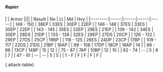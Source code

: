 ##### Rapier

|      |   Armor   ||||
|   Result   |   No   |   Lt   |   Md   |   Hvy   |
|:--------:|:-----:|:-----:|:-----:|:-----:|
| 149 - 150 | 38EP | 33ES | 30EP | 22EP |
| 146 - 148 | 37ES | 33ES | 30EP | 22EP |
| 143 - 145 | 35ES | 32EP | 29ES | 21EP |
| 139 - 142 | 34ES | 30EP | 28DS | 21DP |
| 133 - 138 | 32ES | 29EP | 27DS | 20CP |
| 126 - 132 | 29EP | 27DS | 25CP | 19BP |
| 118 - 125 | 26ES | 24DP | 23CP | 17BP |
| 109 - 117 | 22DS | 21DS | 21BP | 16AP |
| 99 - 108 | 17DP | 18CP | 18AP | 14 |
| 88 - 98 | 13CP | 14BP | 15 | 12 |
| 75 - 87 | 7AP | 10BP | 12 | 10 |
| 62 - 74 | --  | 5 | 8 | 7 |
| 47 - 61 | --  | --  | 5 | 5 |
| 1 - F | F | F | F | F |

{.attack-table}
